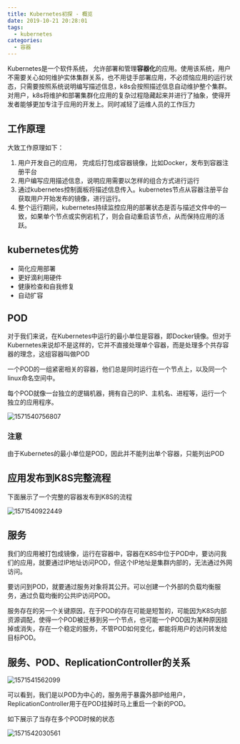```yaml
---
title: Kubernetes初探 - 概览
date: 2019-10-21 20:28:01
tags:
  - kubernetes
categories:
  - 容器
---
```


Kubernetes是一个软件系统， 允许部署和管理**容器化**的应用。使用该系统，用户不需要关心如何维护实体集群关系，也不用徒手部署应用，不必烦恼应用的运行状态，只需要按照系统说明编写描述信息，k8s会按照描述信息自动维护整个集群。对用户，k8s将维护和部署集群化应用的复杂过程隐藏起来并进行了抽象，使得开发者能够更加专注于应用的开发上。同时减轻了运维人员的工作压力
<!-- more -->

## 工作原理

大致工作原理如下：

1. 用户开发自己的应用， 完成后打包成容器镜像，比如Docker，发布到容器注册平台
2. 用户编写应用描述信息，说明应用需要以怎样的组合方式进行运行
3. 通过kubernetes控制面板将描述信息传入。kubernetes节点从容器注册平台获取用户开始发布的镜像，进行运行。
4. 整个运行期间，kubernetes持续监控应用的部署状态是否与描述文件中的一致，如果单个节点或实例宕机了，则会自动重启该节点，从而保持应用的活跃。

## kubernetes优势

- 简化应用部署
- 更好滴利用硬件
- 健康检查和自我修复
- 自动扩容

## POD

对于我们来说，在Kubernetes中运行的最小单位是容器，即Docker镜像。但对于Kubernetes来说却不是这样的，它并不直接处理单个容器，而是处理多个共存容器的理念，这组容器叫做POD

一个POD的一组紧密相关的容器，他们总是同时运行在一个节点上，以及同一个linux命名空间中。

每个POD就像一台独立的逻辑机器，拥有自己的IP、主机名、进程等，运行一个独立的应用程序。

![1571540756807](1571540756807.png)

### 注意

由于Kubernetes的最小单位是POD，因此并不能列出单个容器，只能列出POD

## 应用发布到K8S完整流程

下面展示了一个完整的容器发布到K8S的流程

![1571540922449](1571540922449.png)

## 服务

我们的应用被打包成镜像，运行在容器中，容器在K8S中位于POD中，要访问我们的应用，就要通过IP地址访问POD，但这个IP地址是集群内部的，无法通过外网访问。

要访问到POD，就要通过服务对象将其公开。可以创建一个外部的负载均衡服务，通过负载均衡的公共IP访问POD。

服务存在的另一个关键原因，在于POD的存在可能是短暂的，可能因为K8S内部资源调配，使得一个POD被迁移到另一个节点，也可能一个POD因为某种原因挂掉或消失，存在一个稳定的服务，不管POD如何变化，都能将用户的访问转发给目标POD。

## 服务、POD、ReplicationController的关系

![1571541562099](1571541562099.png)

可以看到，我们是以POD为中心的，服务用于暴露外部IP给用户，ReplicationController用于在POD挂掉时马上重启一个新的POD。

如下展示了当存在多个POD时候的状态

![1571542030561](1571542030561.png)
